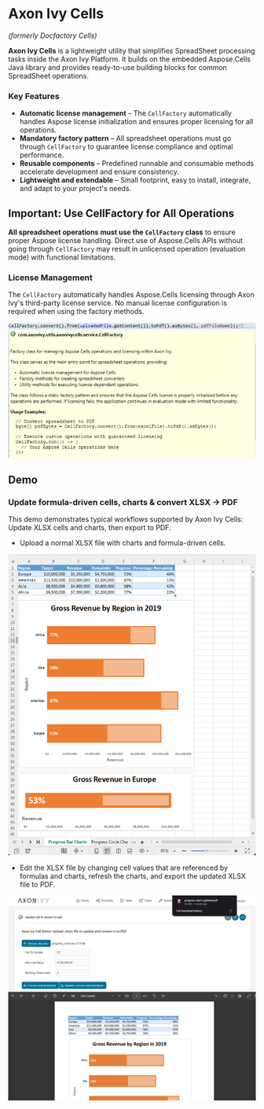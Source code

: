 # Axon Ivy Cells
*(formerly Docfactory Cells)*

**Axon Ivy Cells** is a lightweight utility that simplifies SpreadSheet processing tasks inside the Axon Ivy Platform. It builds on the embedded Aspose.Cells Java library and provides ready-to-use building blocks for common SpreadSheet operations.

### Key Features
- **Automatic license management** – The `CellFactory` automatically handles Aspose license initialization and ensures proper licensing for all operations.
- **Mandatory factory pattern** – All spreadsheet operations must go through `CellFactory` to guarantee license compliance and optimal performance.
- **Reusable components** – Predefined runnable and consumable methods accelerate development and ensure consistency.
- **Lightweight and extendable** – Small footprint, easy to install, integrate, and adapt to your project's needs.

## Important: Use CellFactory for All Operations
**All spreadsheet operations must use the `CellFactory` class** to ensure proper Aspose license handling. Direct use of Aspose.Cells APIs without going through `CellFactory` may result in unlicensed operation (evaluation mode) with functional limitations.

### License Management
The `CellFactory` automatically handles Aspose.Cells licensing through Axon Ivy's third-party license service. No manual license configuration is required when using the factory methods.

![CellFactory Class Diagram](images/cell-factory.png)

## Demo
### Update formula-driven cells, charts & convert XLSX → PDF
This demo demonstrates typical workflows supported by Axon Ivy Cells: Update XLSX cells and charts, then export to PDF.

- Upload a normal XLSX file with charts and formula-driven cells.

![XLSX file](images/xlsx.png)

- Edit the XLSX file by changing cell values that are referenced by formulas and charts, refresh the charts, and export the updated XLSX file to PDF.

![Updated Cell](images/updated-cell.png)
